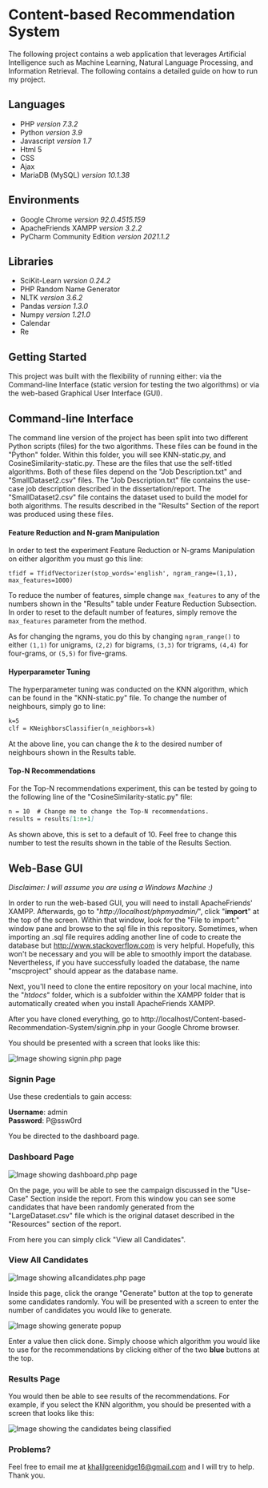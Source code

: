 # Content-based Recommendation System

The following project contains a web application that leverages Artificial Intelligence such as Machine Learning, Natural Language Processing, and Information Retrieval. The following contains a detailed guide on how to run my project.

## Languages
- PHP *version 7.3.2*
- Python *version 3.9*
- Javascript *version 1.7* 
- Html 5
- CSS
- Ajax
- MariaDB (MySQL) *version 10.1.38*

## Environments
- Google Chrome *version 92.0.4515.159*
- ApacheFriends XAMPP *version 3.2.2*
- PyCharm Community Edition *version 2021.1.2*

## Libraries
- SciKit-Learn *version 0.24.2*
- PHP Random Name Generator 
- NLTK *version 3.6.2* 
- Pandas *version 1.3.0*
- Numpy *version 1.21.0*
- Calendar
- Re 

## Getting Started
This project was built with the flexibility of running either: via the 
Command-line Interface (static version for testing the two algorithms) or 
via the web-based Graphical User Interface (GUI).

## Command-line Interface
The command line version of the project has been split into
two different Python scripts (files) for the two algorithms. These 
files can be found in the "Python" folder. Within this folder, you will see
KNN-static.py, and CosineSimilarity-static.py. These are the files 
that use the self-titled algorithms. Both of these files depend on the
"Job Description.txt" and "SmallDataset2.csv" files. The "Job Description.txt"
file contains the use-case job description described in the dissertation/report.
The "SmallDataset2.csv" file contains the dataset used to build the 
model for both algorithms. The results described in the "Results" Section
of the report was produced using these files.

#### Feature Reduction and N-gram Manipulation
In order to test the experiment Feature Reduction or N-grams Manipulation
on either algorithm you must go this line:

```feature
tfidf = TfidfVectorizer(stop_words='english', ngram_range=(1,1), max_features=1000)
```

To reduce the number of features, simple change `max_features` to 
any of the numbers shown in the "Results" table under Feature 
Reduction Subsection. In order to reset to the default number of 
features, simply remove the `max_features` parameter from the
method.

As for changing the ngrams, you do this by changing `ngram_range()` 
to either `(1,1)` for unigrams, `(2,2)` for bigrams, `(3,3)` for 
trigrams, `(4,4)` for four-grams, or `(5,5)` for five-grams.
     
 
#### Hyperparameter Tuning
The hyperparameter tuning was conducted on the KNN algorithm, which 
can be found in the "KNN-static.py" file. To change the number of 
neighbours, simply go to line:

```markdown
k=5
clf = KNeighborsClassifier(n_neighbors=k)
```

At the above line, you can change the *k* to the desired number of neighbours
shown in the Results table.


#### Top-N Recommendations
For the Top-N recommendations experiment, this can be tested by going
to the following line of the "CosineSimilarity-static.py" file:

```markdown
n = 10  # Change me to change the Top-N recommendations.
results = results[1:n+1]
```

As shown above, this is set to a default of 10. Feel free to change
this number to test the results shown in the table of the Results
Section.


## Web-Base GUI

*Disclaimer: I will assume you are using a Windows Machine :)*

In order to run the web-based GUI, you will need to install ApacheFriends'
XAMPP. Afterwards, go to "*http://localhost/phpmyadmin/*", click "**import**"
at the top of the screen. Within that window, look for the "File to import:" 
window pane and browse to the sql file in this repository. Sometimes,
when importing an .sql file requires adding another line of code to create
the database but http://www.stackoverflow.com is very helpful. Hopefully, this won't be necessary and you will be able to
smoothly import the database. Nevertheless, if you have successfully
loaded the database, the name "mscproject" should appear as the 
database name. 

Next, you'll need to clone the entire repository on your local machine, 
into the "*htdocs*" folder, which is a subfolder within the XAMPP folder
that is automatically created when you install ApacheFriends XAMPP.

After you have cloned everything, go to http://localhost/Content-based-Recommendation-System/signin.php in your
Google Chrome browser. 

You should be presented with a screen that looks like this:

![Image showing signin.php page](imgs/signin.JPG "Signin Page")


### Signin Page
Use these credentials to gain access:

**Username**: admin                 \
**Password**: P@ssw0rd

You be directed to the dashboard page.  


### Dashboard Page 

![Image showing dashboard.php page](imgs/dashboard.JPG "Dashboard Page")

On the page, you will be able to see the campaign discussed in the 
"Use-Case" Section inside the report. From this window you can see some
candidates that have been randomly generated from the "LargeDataset.csv"
file which is the original dataset described in the "Resources" section
of the report.

From here you can simply click "View all Candidates".


### View All Candidates

![Image showing allcandidates.php page](imgs/allcandidates.JPG "All Candidates Page")

Inside this page, click the orange "Generate" button at the top to generate some candidates
randomly. You will be presented with a screen to enter the number of 
candidates you would like to generate. 

![Image showing generate popup](imgs/generate.JPG "Generate popup")

Enter a value then click done. Simply choose which algorithm you would
like to use for the recommendations by clicking either of the two
**blue** buttons at the top.

### Results Page
You would then be able to see results of the recommendations. For
example, if you select the KNN algorithm, you should be presented 
with a screen that looks like this:

![Image showing the candidates being classified](imgs/knn-predict.JPG "Results Page")


### Problems?
Feel free to email me at khalilgreenidge16@gmail.com and I will try to help.
Thank you.
